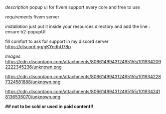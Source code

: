_description_
popup ui for fivem support every core and free to use

_requirements_
fivem server

_installation_
just put it inside your resources directory 
and  add the line : ensure b2-popupUI

fill comfort to ask for support in my discord server
https://discord.gg/gKYndhU78p

_Images_
https://cdn.discordapp.com/attachments/806614994312495155/1019342092222345236/unknown.png

https://cdn.discordapp.com/attachments/806614994312495155/1019342287324581888/unknown.png

https://cdn.discordapp.com/attachments/806614994312495155/1019342418136535070/unknown.png


**## not to be sold or used in paid content!!**
